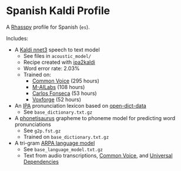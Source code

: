 # Spanish Kaldi Profile

A [Rhasspy](https://github.com/rhasspy/rhasspy) profile for Spanish (`es`).

Includes:

* A [Kaldi nnet3](https://kaldi-asr.org/doc/dnn3.html) speech to text model
    * See files in `acoustic_model/`
    * Recipe created with [ipa2kaldi](https://github.com/rhasspy/ipa2kaldi)
    * Word error rate: 2.03%
    * Trained on:
        * [Common Voice](https://commonvoice.mozilla.org) (295 hours)
        * [M-AILabs](https://www.caito.de/2019/01/the-m-ailabs-speech-dataset/) (108 hours)
        * [Carlos Fonseca](https://github.com/carlfm01/my-speech-datasets) (53 hours)
        * [Voxforge](http://voxforge.org/es) (52 hours)
* An [IPA](https://en.wikipedia.org/wiki/International_Phonetic_Alphabet) pronunciation lexicon based on [open-dict-data](https://github.com/open-dict-data/ipa-dict)
    * See `base_dictionary.txt.gz`
* A [phonetisaurus](https://github.com/AdolfVonKleist/Phonetisaurus) grapheme to phoneme model for predicting word pronunciations
    * See `g2p.fst.gz`
    * Trained on `base_dictionary.txt.gz`
* A tri-gram [ARPA language model](https://cmusphinx.github.io/wiki/arpaformat/)
    * See `base_language_model.txt.gz`
    * Text from audio transcriptions, [Common Voice](https://github.com/mozilla/common-voice/tree/master/server/data/es), and [Universal Dependencies](https://universaldependencies.org/)
